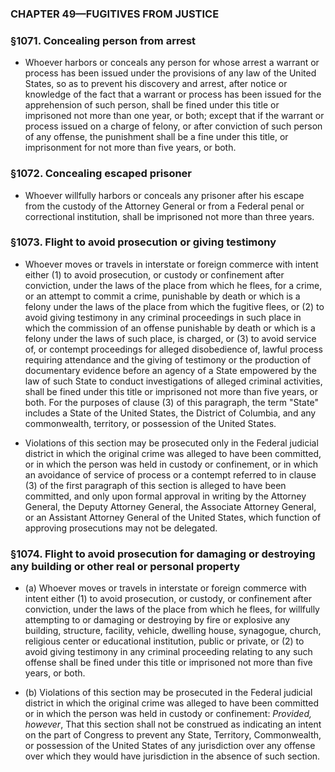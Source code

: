 ### **CHAPTER 49—FUGITIVES FROM JUSTICE**

### §1071. Concealing person from arrest
* Whoever harbors or conceals any person for whose arrest a warrant or process has been issued under the provisions of any law of the United States, so as to prevent his discovery and arrest, after notice or knowledge of the fact that a warrant or process has been issued for the apprehension of such person, shall be fined under this title or imprisoned not more than one year, or both; except that if the warrant or process issued on a charge of felony, or after conviction of such person of any offense, the punishment shall be a fine under this title, or imprisonment for not more than five years, or both.

### §1072. Concealing escaped prisoner
* Whoever willfully harbors or conceals any prisoner after his escape from the custody of the Attorney General or from a Federal penal or correctional institution, shall be imprisoned not more than three years.

### §1073. Flight to avoid prosecution or giving testimony
* Whoever moves or travels in interstate or foreign commerce with intent either (1) to avoid prosecution, or custody or confinement after conviction, under the laws of the place from which he flees, for a crime, or an attempt to commit a crime, punishable by death or which is a felony under the laws of the place from which the fugitive flees, or (2) to avoid giving testimony in any criminal proceedings in such place in which the commission of an offense punishable by death or which is a felony under the laws of such place, is charged, or (3) to avoid service of, or contempt proceedings for alleged disobedience of, lawful process requiring attendance and the giving of testimony or the production of documentary evidence before an agency of a State empowered by the law of such State to conduct investigations of alleged criminal activities, shall be fined under this title or imprisoned not more than five years, or both. For the purposes of clause (3) of this paragraph, the term "State" includes a State of the United States, the District of Columbia, and any commonwealth, territory, or possession of the United States.

* Violations of this section may be prosecuted only in the Federal judicial district in which the original crime was alleged to have been committed, or in which the person was held in custody or confinement, or in which an avoidance of service of process or a contempt referred to in clause (3) of the first paragraph of this section is alleged to have been committed, and only upon formal approval in writing by the Attorney General, the Deputy Attorney General, the Associate Attorney General, or an Assistant Attorney General of the United States, which function of approving prosecutions may not be delegated.

### §1074. Flight to avoid prosecution for damaging or destroying any building or other real or personal property
* (a) Whoever moves or travels in interstate or foreign commerce with intent either (1) to avoid prosecution, or custody, or confinement after conviction, under the laws of the place from which he flees, for willfully attempting to or damaging or destroying by fire or explosive any building, structure, facility, vehicle, dwelling house, synagogue, church, religious center or educational institution, public or private, or (2) to avoid giving testimony in any criminal proceeding relating to any such offense shall be fined under this title or imprisoned not more than five years, or both.

* (b) Violations of this section may be prosecuted in the Federal judicial district in which the original crime was alleged to have been committed or in which the person was held in custody or confinement: _Provided, however_, That this section shall not be construed as indicating an intent on the part of Congress to prevent any State, Territory, Commonwealth, or possession of the United States of any jurisdiction over any offense over which they would have jurisdiction in the absence of such section.